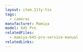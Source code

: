 ```yaml
---
layout: item.11ty.tsx
tags:
  - cameras
manufacturer: Mamiya
model: 645 Pro
relatedFiles:
  - mamiya-645-pro-service-manual
relatedLinks:
---
```

